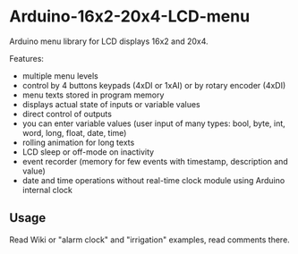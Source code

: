 # Arduino-16x2-20x4-LCD-menu

Arduino menu library for LCD displays 16x2 and 20x4.

Features: 
* multiple menu levels
* control by 4 buttons keypads (4xDI or 1xAI) or by rotary encoder (4xDI) 
* menu texts stored in program memory
* displays actual state of inputs or variable values
* direct control of outputs
* you can enter variable values (user input of many types: bool, byte, int, word, long, float, date, time)
* rolling animation for long texts
* LCD sleep or off-mode on inactivity
* event recorder (memory for few events with timestamp, description and value)
* date and time operations without real-time clock module using Arduino internal clock

## Usage
Read Wiki or "alarm clock" and "irrigation" examples, read comments there.
 
